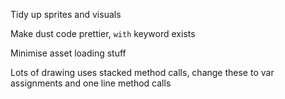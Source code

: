 ﻿Tidy up sprites and visuals

Make dust code prettier, `with` keyword exists

Minimise asset loading stuff

Lots of drawing uses stacked method calls, change these to var assignments and one line method calls